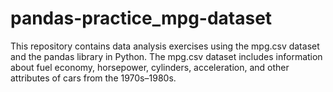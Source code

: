 # pandas-practice_mpg-dataset
This repository contains data analysis exercises using the mpg.csv dataset and the pandas library in Python.  The mpg.csv dataset includes information about fuel economy, horsepower, cylinders, acceleration, and other attributes of cars from the 1970s–1980s. 
